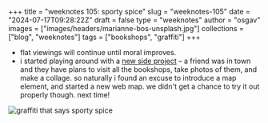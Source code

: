 
+++
title = "weeknotes 105: sporty spice"
slug = "weeknotes-105"
date = "2024-07-17T09:28:22Z"
draft = false
type = "weeknotes"
author = "osgav"
images = ["images/headers/marianne-bos-unsplash.jpg"]
collections = ["blog", "weeknotes"]
tags = ["bookshops", "graffiti"]
+++

- flat viewings will continue until moral improves.
- i started playing around with a [new side project](https://devrant.com/rants/1864706/unfinished-projects) – a friend was in town and they have plans to visit all the bookshops, take photos of them, and make a collage. so naturally i found an excuse to introduce a map element, and started a new web map. we didn't get a chance to try it out properly though. next time!

![graffiti that says sporty spice](/images/posts/weeknotes/weeknotes-105-sporty-spice.jpg)

<!--more-->

